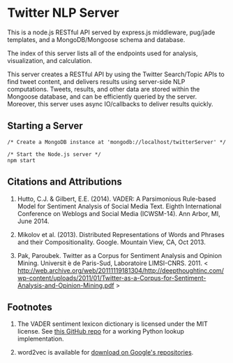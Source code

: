 Twitter NLP Server
============
This is a node.js RESTful API served by express.js middleware, pug/jade templates, and a MongoDB/Mongoose schema and database.

The index of this server lists all of the endpoints used for analysis, visualization, and calculation.

This server creates a RESTful API by using the Twitter Search/Topic APIs to find tweet content, and delivers results using server-side NLP computations. Tweets, results, and other data are stored within the Mongoose database, and can be efficiently queried by the server. Moreover, this server uses async IO/callbacks to deliver results quickly.


Starting a Server
-----------------

```
/* Create a MongoDB instance at 'mongodb://localhost/twitterServer' */

/* Start the Node.js server */
npm start
```

Citations and Attributions
-------
1. Hutto, C.J. & Gilbert, E.E. (2014). VADER: A Parsimonious Rule-based Model for Sentiment Analysis of Social Media Text. Eighth International Conference on Weblogs and Social Media (ICWSM-14). Ann Arbor, MI, June 2014.

2. Mikolov et al. (2013). Distributed Representations of Words and Phrases and their Compositionality. Google. Mountain View, CA, Oct 2013.

3. Pak, Paroubek. Twitter as a Corpus for Sentiment Analysis and Opinion Mining. Universit ́e de Paris-Sud, Laboratoire LIMSI-CNRS. 2011. &lt; http://web.archive.org/web/20111119181304/http://deepthoughtinc.com/wp-content/uploads/2011/01/Twitter-as-a-Corpus-for-Sentiment-Analysis-and-Opinion-Mining.pdf &gt;

Footnotes
-------
1. The VADER sentiment lexicon dictionary is licensed under the MIT license. See
[this GitHub repo](https://github.com/cjhutto/vaderSentiment) for a working Python lookup implementation.

2. word2vec is available for [download on Google's repositories](https://code.google.com/archive/p/word2vec/).
